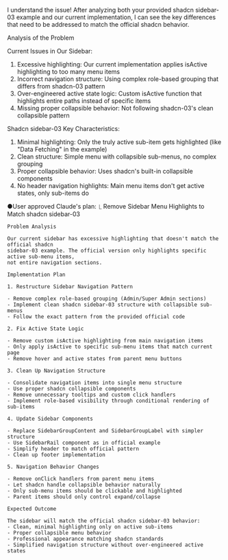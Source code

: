 I understand the issue! After analyzing both your provided shadcn sidebar-03 example and our
   current implementation, I can see the key differences that need to be addressed to match
  the official shadcn behavior.

  Analysis of the Problem

  Current Issues in Our Sidebar:
  1. Excessive highlighting: Our current implementation applies isActive highlighting to too
  many menu items
  2. Incorrect navigation structure: Using complex role-based grouping that differs from
  shadcn-03 pattern
  3. Over-engineered active state logic: Custom isActive function that highlights entire paths
   instead of specific items
  4. Missing proper collapsible behavior: Not following shadcn-03's clean collapsible pattern

  Shadcn sidebar-03 Key Characteristics:
  1. Minimal highlighting: Only the truly active sub-item gets highlighted (like "Data
  Fetching" in the example)
  2. Clean structure: Simple menu with collapsible sub-menus, no complex grouping
  3. Proper collapsible behavior: Uses shadcn's built-in collapsible components
  4. No header navigation highlights: Main menu items don't get active states, only sub-items
  do
                                                                                             
●User approved Claude's plan:
  ⎿ Remove Sidebar Menu Highlights to Match shadcn sidebar-03

    Problem Analysis

    Our current sidebar has excessive highlighting that doesn't match the official shadcn 
    sidebar-03 example. The official version only highlights specific active sub-menu items, 
    not entire navigation sections.

    Implementation Plan

    1. Restructure Sidebar Navigation Pattern

    - Remove complex role-based grouping (Admin/Super Admin sections)
    - Implement clean shadcn sidebar-03 structure with collapsible sub-menus
    - Follow the exact pattern from the provided official code

    2. Fix Active State Logic

    - Remove custom isActive highlighting from main navigation items
    - Only apply isActive to specific sub-menu items that match current page
    - Remove hover and active states from parent menu buttons

    3. Clean Up Navigation Structure

    - Consolidate navigation items into single menu structure
    - Use proper shadcn collapsible components
    - Remove unnecessary tooltips and custom click handlers
    - Implement role-based visibility through conditional rendering of sub-items

    4. Update Sidebar Components

    - Replace SidebarGroupContent and SidebarGroupLabel with simpler structure
    - Use SidebarRail component as in official example
    - Simplify header to match official pattern
    - Clean up footer implementation

    5. Navigation Behavior Changes

    - Remove onClick handlers from parent menu items
    - Let shadcn handle collapsible behavior naturally
    - Only sub-menu items should be clickable and highlighted
    - Parent items should only control expand/collapse

    Expected Outcome

    The sidebar will match the official shadcn sidebar-03 behavior:
    - Clean, minimal highlighting only on active sub-items
    - Proper collapsible menu behavior
    - Professional appearance matching shadcn standards
    - Simplified navigation structure without over-engineered active states